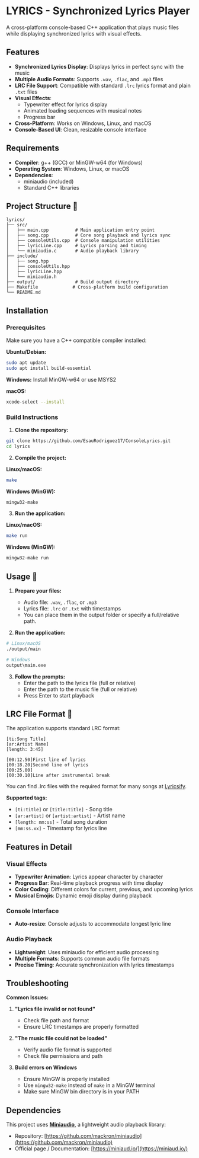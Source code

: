 # LYRICS - Synchronized Lyrics Player 

A cross-platform console-based C++ application that plays music files while displaying synchronized lyrics with visual effects.

## Features

- **Synchronized Lyrics Display**: Displays lyrics in perfect sync with the music
- **Multiple Audio Formats**: Supports `.wav`, `.flac`, and `.mp3` files
- **LRC File Support**: Compatible with standard `.lrc` lyrics format and plain `.txt` files
- **Visual Effects**: 
  - Typewriter effect for lyrics display
  - Animated loading sequences with musical notes
  - Progress bar
- **Cross-Platform**: Works on Windows, Linux, and macOS
- **Console-Based UI**: Clean, resizable console interface

## Requirements 

- **Compiler**: g++ (GCC) or MinGW-w64 (for Windows)
- **Operating System**: Windows, Linux, or macOS
- **Dependencies**: 
  - miniaudio (included)
  - Standard C++ libraries

## Project Structure 📁

```
lyrics/
├── src/
│   ├── main.cpp          # Main application entry point
│   ├── song.cpp          # Core song playback and lyrics sync
│   ├── consoleUtils.cpp  # Console manipulation utilities
│   ├── lyricLine.cpp     # Lyrics parsing and timing
│   └── miniaudio.c       # Audio playback library
├── include/
│   ├── song.hpp
│   ├── consoleUtils.hpp
│   ├── lyricLine.hpp
│   └── miniaudio.h
├── output/               # Build output directory
├── Makefile             # Cross-platform build configuration
└── README.md
```

## Installation

### Prerequisites
Make sure you have a C++ compatible compiler installed:

**Ubuntu/Debian:**
```bash
sudo apt update
sudo apt install build-essential
```

**Windows:**
Install MinGW-w64 or use MSYS2

**macOS:**
```bash
xcode-select --install
```

### Build Instructions

1. **Clone the repository:**
```bash
git clone https://github.com/EsauRodriguez17/ConsoleLyrics.git
cd lyrics
```

2. **Compile the project:**

**Linux/macOS:**
```bash
make
```

**Windows (MinGW):**
```bash
mingw32-make
```

3. **Run the application:**

**Linux/macOS:**
```bash
make run
```

**Windows (MinGW):**
```bash
mingw32-make run
```

## Usage 🎤

1. **Prepare your files:**
   - Audio file: `.wav`, `.flac`, or `.mp3`
   - Lyrics file: `.lrc` or `.txt` with timestamps
   - You can place them in the output folder or specify a full/relative path.

2. **Run the application:**
```bash
# Linux/macOS
./output/main

# Windows
output\main.exe
```

3. **Follow the prompts:**
   - Enter the path to the lyrics file (full or relative)
   - Enter the path to the music file (full or relative)
   - Press Enter to start playback

## LRC File Format 📝

The application supports standard LRC format:

```lrc
[ti:Song Title]
[ar:Artist Name]
[length: 3:45]

[00:12.50]First line of lyrics
[00:18.20]Second line of lyrics
[00:25.00]
[00:30.10]Line after instrumental break
```

You can find .lrc files with the required format for many songs at [Lyricsify](https://www.lyricsify.com/).

**Supported tags:**
- `[ti:title]` or `[title:title]` - Song title
- `[ar:artist]` or `[artist:artist]` - Artist name
- `[length: mm:ss]` - Total song duration
- `[mm:ss.xx]` - Timestamp for lyrics line

## Features in Detail 

### Visual Effects
- **Typewriter Animation**: Lyrics appear character by character
- **Progress Bar**: Real-time playback progress with time display
- **Color Coding**: Different colors for current, previous, and upcoming lyrics
- **Musical Emojis**: Dynamic emoji display during playback

### Console Interface
- **Auto-resize**: Console adjusts to accommodate longest lyric line

### Audio Playback
- **Lightweight**: Uses miniaudio for efficient audio processing
- **Multiple Formats**: Supports common audio file formats
- **Precise Timing**: Accurate synchronization with lyrics timestamps

## Troubleshooting 

**Common Issues:**

1. **"Lyrics file invalid or not found"**
   - Check file path and format
   - Ensure LRC timestamps are properly formatted

2. **"The music file could not be loaded"**
   - Verify audio file format is supported
   - Check file permissions and path

3. **Build errors on Windows**
   - Ensure MinGW is properly installed
   - Use `mingw32-make` instead of `make` in a MinGW terminal
   - Make sure MinGW bin directory is in your PATH


## Dependencies

This project uses **[Miniaudio](https://miniaud.io/)**, a lightweight audio playback library:

- Repository: [https://github.com/mackron/miniaudio](https://github.com/mackron/miniaudio)  
- Official page / Documentation: [https://miniaud.io/](https://miniaud.io/)


